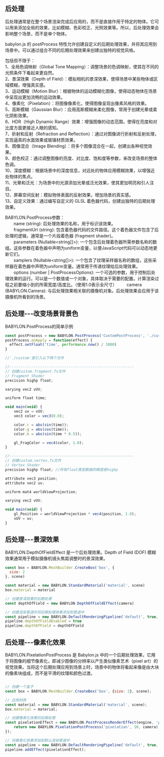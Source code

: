 ## 后处理
后处理通常是在整个场景渲染完成后应用的，而不是直接作用于特定的物体。它可以用来添加全局的效果，比如模糊、色彩校正、光照效果等。所以，后处理效果会影响整个场景，而不是单个物体。   

babylon.js 的 postProcess 特性允许创建自定义的后期处理效果，并将其应用到场景中。可以通过组合不同的后期处理效果来创建出独特的视觉风格。   

包括但不限于：     
1、全局色调映射（Global Tone Mapping）：调整场景的色调映射，使其在不同的光照条件下看起来更自然。   
2、景深效果（Depth of Field）：模拟相机的景深效果，使得场景中某些物体或区域模糊，增强真实感。    
3、运动模糊（Motion Blur）：根据物体的运动模糊化图像，使得动态物体在场景中呈现出更加流畅的运动效果。   
4、像素化（Pixelation）：将图像像素化，使得图像呈现出像素风格的效果。  
5、高斯模糊（Gaussian Blur）：应用高斯模糊来柔化图像，常用于创建光晕或柔化阴影效果。  
6、HDR（High Dynamic Range）效果：增强图像的动态范围，使得在亮度和对比度方面更接近人眼的感知。   
7、折射和反射（Refraction and Reflection）：通过对图像进行折射和反射处理，实现逼真的水面效果或玻璃材质效果。     
8、图像混合（Image Blending）：将多个图像混合在一起，创建出各种视觉效果。    
9、颜色校正：通过调整图像的亮度、对比度、饱和度等参数，来改变场景的整体色调。  
10、深度模糊：根据场景中的深度信息，对远处的物体应用模糊效果，以增强近处物体的焦点。   
11、光晕和泛光：为场景中的光源添加光晕或泛光效果，使其更加明亮和引人注目。  
12、屏幕空间反射：模拟物体表面的反射效果，增加场景的真实感。  
13、自定义效果：通过编写自定义的 GLSL 着色器代码，创建出独特的后期处理效果。  

BABYLON.PostProcess参数：       
&emsp;&emsp;name (string): 后处理效果的名称，用于标识该效果。     
&emsp;&emsp;fragmentUrl (string): 包含着色器代码的文件路径。这个着色器文件包含了后处理的逻辑，通常是一个片段着色器 (fragment shader)。      
&emsp;&emsp;parameters (Nullable<string[]>): 一个包含后处理着色器所需参数名称的数组。这些参数在着色器中声明为uniform变量，以便JavaScript代码可以动态地更新它们。    
&emsp;&emsp;samplers (Nullable<string[]>): 一个包含了纹理采样器名称的数组，这些采样器在着色器中声明为uniform变量。通常用于传递纹理给后处理效果。   
&emsp;&emsp;options (number | PostProcessOptions): 一个可选的参数，用于控制后处理效果的运行。可以是一个数值或一个对象，具体取决于需要的配置。计算渲染过程之前要缩小到的所需宽度/高度比。（使用1.0表示全尺寸）
&emsp;&emsp;camera (BABYLON.Camera): 与后处理效果相关联的摄像机对象。后处理效果会应用于该摄像机所看到的场景。 

## 后处理---改变场景背景色
BABYLON.PostProcess的简单示例
```javascript
const postProcess = new BABYLON.PostProcess('CustomPostProcess', './custom', ['time'], null, 1.0, camera)
postProcess.onApply = function(effect) {
  effect.setFloat('time', performance.now() / 1000)
}

//'./custom'是引入以下两个文件

//---------------------------------------------------------
// 创建custom.fragment.fx文件
// Fragment Shader
precision highp float;

varying vec2 vUV;

uniform float time;

void main(void) {
    vec2 uv = vUV;
    vec3 color = vec3(0.0);

    color.r = abs(sin(time));
    color.g = abs(cos(time));
    color.b = abs(sin(time * 0.5));

    gl_FragColor = vec4(color, 1.0);
}

//---------------------------------------------------------
// 创建custom.vertex.fx文件
// Vertex Shader
precision highp float; //所有float类型数据的精度是highp

attribute vec3 position;
attribute vec2 uv;

uniform mat4 worldViewProjection;

varying vec2 vUV;

void main(void) {
    gl_Position = worldViewProjection * vec4(position, 1.0);
    vUV = uv;
}
```

## 后处理---景深效果
BABYLON.DepthOfFieldEffect 是一个后处理效果。Depth of Field (DOF) 模糊效果通常用于模拟摄像机镜头焦距调整时的景深效果。  
```javascript
const box = BABYLON.MeshBuilder.CreateBox('box', {
  size: 2
}, scene)

const material = new BABYLON.StandardMaterial('material', scene)
box.material = material

// 创建景深效果的后期处理
const depthOfField = new BABYLON.DepthOfFieldEffect(camera)

// 创建渲染管道并将后期处理效果添加到管道中
const pipeline = new BABYLON.DefaultRenderingPipeline('default', true, scene)
pipeline.depthOfFieldEnabled = true
pipeline.depthOfField = depthOfField
```
## 后处理---像素化效果
BABYLON.PixelationPostProcess 是 Babylon.js 中的一个后期处理效果，它用于将图像的细节像素化，即减少图像的分辨率以产生类似像素艺术（pixel art）的视觉效果。当将这个后期处理应用到场景上时，场景中的物体将看起来像是由大块的像素块组成，而不是平滑的纹理和颜色过渡。
```javascript

// 创建一个盒子
const box = BABYLON.MeshBuilder.CreateBox('box', {size: 2}, scene);

// 应用材质
const material = new BABYLON.StandardMaterial('material', scene);
box.material = material;

// 创建像素化效果的后期处理
const pixelationEffect = new BABYLON.PostProcessRenderEffect(engine, 'pixelation', function () {
    return new BABYLON.PixelationPostProcess('pixelation', 10, camera);
});

// 将像素化效果添加到默认渲染管道中
const pipeline = new BABYLON.DefaultRenderingPipeline('default', true, scene);
pipeline.addEffect(pixelationEffect);
```